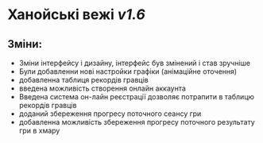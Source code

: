 # **Ханойські вежі** *v1.6*

## Зміни:

- Зміни інтерфейсу і дизайну, інтерфейс був змінений і став зручніше
- Були добавленни нові настройки графіки (анімаційне оточення)
- добавленна таблиця рекордів гравців
- введена можливість створення онлайн аккаунта
- Введена система он-лайн реєстрації дозволяє потрапити в таблицю рекордів гравців
- доданий збереження прогресу поточного сеансу гри
- добавленна можливість збереження прогресу поточного результату гри в хмару


